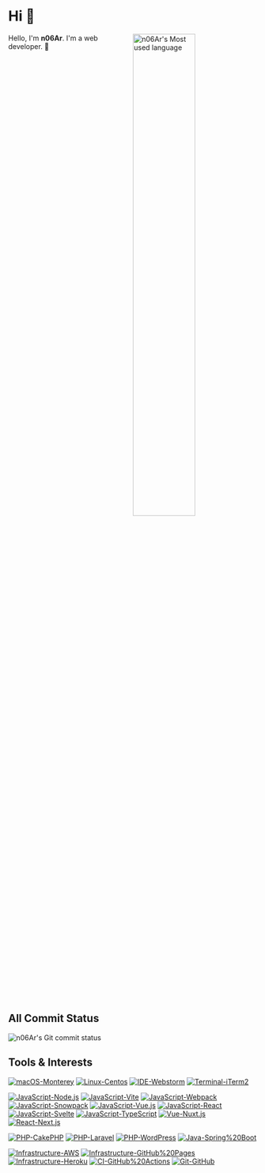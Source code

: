 # Hi 👋

<img width="50%" align="right" src="https://github-readme-stats.vercel.app/api/top-langs/?username=n06ar&layout=compact" alt="n06Ar's Most used language">

Hello, I'm **n06Ar**. I'm a web developer. 🧐

<div style="clear: both;"></div>

## All Commit Status

![n06Ar's Git commit status](https://pixe.la/v1/users/n06ar/graphs/git-commit)

## Tools & Interests

[![macOS-Monterey](https://img.shields.io/badge/macOS-Monterey-483d8b?style=flat&logo=Apple)](https://www.apple.com/jp/macos/monterey/)
[![Linux-Centos](https://img.shields.io/badge/Linux-Centos-262577?style=flat&logo=centos)](https://www.centos.org)
[![IDE-Webstorm](https://img.shields.io/badge/IDE-Webstorm-1e90ff?style=flat&logo=webstorm)](https://www.jetbrains.com/ja-jp/webstorm/)
[![Terminal-iTerm2](https://img.shields.io/badge/Terminal-iTerm2-000000?style=flat&logo=iterm2)](https://iterm2.com)

[![JavaScript-Node.js](https://img.shields.io/badge/JavaScript-Node.js-339933?style=flat&logo=Node.js)](https://nodejs.org/)
[![JavaScript-Vite](https://img.shields.io/badge/JavaScript-Vite-646CFF?style=flat&logo=Vite)](https://vitejs.dev)
[![JavaScript-Webpack](https://img.shields.io/badge/JavaScript-Webpack-8DD6F9?style=flat&logo=webpack)](https://webpack.js.org)
[![JavaScript-Snowpack](https://img.shields.io/badge/JavaScript-Snowpack-2E5E82?style=flat&logo=Snowpack)](https://www.snowpack.dev)
[![JavaScript-Vue.js](https://img.shields.io/badge/JavaScript-Vue.js-4FC08D?style=flat&logo=Vue.js)](https://vuejs.org)
[![JavaScript-React](https://img.shields.io/badge/JavaScript-React-61DAFB?style=flat&logo=React)](https://reactjs.org)
[![JavaScript-Svelte](https://img.shields.io/badge/JavaScript-Svelte-FF3E00?style=flat&logo=Svelte)](https://svelte.dev)
[![JavaScript-TypeScript](https://img.shields.io/badge/JavaScript-TypeScript-3178C6?style=flat&logo=Typescript)](https://www.typescriptlang.org)
[![Vue-Nuxt.js](https://img.shields.io/badge/Vue-Nuxt.js-00DC82?style=flat&logo=Nuxt.js)](https://nuxtjs.org)
[![React-Next.js](https://img.shields.io/badge/React-Next.js-000000?style=flat&logo=next.js)](https://nextjs.org)

[![PHP-CakePHP](https://img.shields.io/badge/PHP-CakePHP-D33C43?style=flat&logo=CakePHP)](https://cakephp.org)
[![PHP-Laravel](https://img.shields.io/badge/PHP-Laravel-FF2D20?style=flat&logo=Laravel)](https://laravel.com)
[![PHP-WordPress](https://img.shields.io/badge/PHP-WordPress-21759B?style=flat&logo=wordpress)](https://wordpress.com)
[![Java-Spring%20Boot](https://img.shields.io/badge/Java-Spring%20Boot-6DB33F?style=flat&logo=Spring)](https://spring.io/)

[![Infrastructure-AWS](https://img.shields.io/badge/Infrastructure-AWS-232F3E?style=flat&logo=amazon%20aws)](https://aws.amazon.com/)
[![Infrastructure-GitHub%20Pages](https://img.shields.io/badge/Infrastructure-GitHub%20Pages-222222?style=flat&logo=GitHub%20Pages)](https://pages.github.com)
[![Infrastructure-Heroku](https://img.shields.io/badge/Infrastructure-Heroku-430098?style=flat&logo=Heroku)](https://heroku.com/)
[![CI-GitHub%20Actions](https://img.shields.io/badge/CI-GitHub%20Actions-222222?style=flat&logo=GitHub%20Actions)](https://github.com/features/actions)
[![Git-GitHub](https://img.shields.io/badge/Git-GitHub-181717?style=flat&logo=GitHub)](https://github.com)
